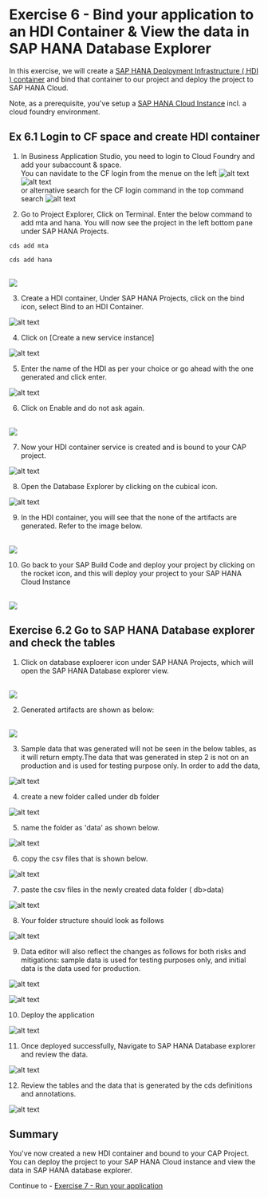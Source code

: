 # Exercise 6 - Bind your application to an HDI Container & View the data in SAP HANA Database Explorer

In this exercise, we will create a [SAP HANA Deployment Infrastructure ( HDI ) container](https://help.sap.com/docs/SAP_HANA_PLATFORM/3823b0f33420468ba5f1cf7f59bd6bd9/3ef0ee9da11440e4b01708455b8497a9.html) and bind that container to our project and deploy the project to SAP HANA Cloud.

Note, as a prerequisite, you've setup a [SAP HANA Cloud Instance](https://developers.sap.com/group.hana-cloud-get-started-1-trial.html) incl. a cloud foundry environment.

## Ex 6.1  Login to CF space and create HDI container

1. In Business Application Studio, you need to login to Cloud Foundry and add your subaccount & space.  
You can navidate to the CF login from the menue on the left
![alt text](/exercises/ex6/images/image.png)    
![alt text](/exercises/ex6/images/cf_sso_passcode.png)    
or alternative search for the CF login command in the top command search
![alt text](/exercises/ex6/images/cf-login-cmd.png) 


2. Go to Project Explorer, Click on Terminal. Enter the below command to add mta and hana. You will now see the project in the left bottom pane under SAP HANA Projects.

```shell
cds add mta
```
```shell
cds add hana
```

<br>![](/exercises/ex6/images/add.png)

3. Create a HDI container, Under SAP HANA Projects, click on the bind icon, select Bind to an HDI Container.

![alt text](/exercises/ex6/images/image-1.png)

4. Click on [Create a new service instance]

![alt text](/exercises/ex6/images/image-2.png)

5. Enter the name of the HDI as per your choice or go ahead with the one generated and click enter.

![alt text](/exercises/ex6/images/image-3.png)

6. Click on Enable and do not ask again.

<br>![](/exercises/ex6/images/dia.png)


7. Now your HDI container service is created and is bound to your CAP project.

![alt text](/exercises/ex6/images/image-4.png)

8. Open the Database Explorer by clicking on the cubical icon.

![alt text](/exercises/ex6/images/image-5.png)

9. In the HDI container, you will see that the none of the artifacts are generated. Refer to the image below.

<br>![](/exercises/ex6/images/emptytables.png)

10. Go back to your SAP Build Code and deploy your project by clicking on the rocket icon, and this will deploy your project to your SAP HANA Cloud Instance

<br>![](/exercises/ex6/images/deploy.png)

## Exercise 6.2  Go to SAP HANA Database explorer and check the tables

1. Click on database exploerer icon under SAP HANA Projects, which will open the SAP HANA Database explorer view. 

<br>![](/exercises/ex7/images/dbx.png)

2. Generated artifacts are shown as below:

<br>![](/exercises/ex6/images/gen.png)

3. Sample data that was generated will not be seen in the below tables, as it will return empty.The data that was generated in step 2 is not on an production and is used for testing purpose only. In order to add the data, 

![alt text](/exercises/ex6/images/image-6.png)

4. create a new folder called under db folder

![alt text](/exercises/ex6/images/image-7.png)

5. name the folder as 'data' as shown below.

![alt text](/exercises/ex6/images/image-8.png)

6. copy the csv files that is shown below.

![alt text](/exercises/ex6/images/image-6.png)

7. paste the csv files in the newly created data folder ( db>data)

![alt text](/exercises/ex6/images/image-9.png)

8. Your folder structure should look as follows

![alt text](/exercises/ex6/images/image-10.png)

9. Data editor will also reflect the changes as follows for both risks and mitigations: sample data is used for testing purposes only, and initial data is the data used for production.

![alt text](/exercises/ex6/images/image-11.png)

![alt text](/exercises/ex6/images/image-12.png)

10. Deploy the application

![alt text](/exercises/ex6/images/image-13.png)

11. Once deployed successfully, Navigate to SAP HANA Database explorer and review the data.

![alt text](/exercises/ex6/images/image-14.png)

12. Review the tables and the data that is generated by the cds definitions and annotations.

![alt text](/exercises/ex6/images/image-15.png)


## Summary

You've now created a new HDI container and bound to your CAP Project. You can deploy the project to your SAP HANA Cloud instance and view the data in SAP HANA database explorer.

Continue to - [Exercise 7 - Run your application](../ex7/README.md)

